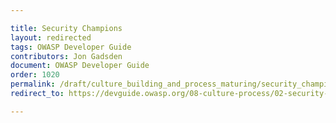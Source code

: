 ```yaml
---

title: Security Champions
layout: redirected
tags: OWASP Developer Guide
contributors: Jon Gadsden
document: OWASP Developer Guide
order: 1020
permalink: /draft/culture_building_and_process_maturing/security_champions/
redirect_to: https://devguide.owasp.org/08-culture-process/02-security-champions/

---
```

